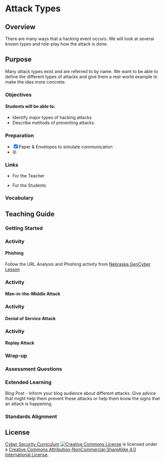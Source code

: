 # Attack Types

## Overview
There are many ways that a hacking event occurs.  We will look at several known types and role-play how the attack is done.

## Purpose
Many attack types exist and are referred to by name.  We want to be able to define the different types of attacks and give them a real-world example to make the idea more concrete.


### Objectives
#### Students will be able to:
- Identify major types of hacking attacks
- Describe methods of preventing attacks

### Preparation
- [x] Paper & Envelopes to simulate communication
- [x]

### Links
- For the Teacher

- For the Students

### Vocabulary

## Teaching Guide
### Getting Started

### Activity
#### Phishing
Follow the URL Analysis and Phishing activity from [Nebraska GenCyber Lesson](https://github.com/DerekBabb/nebraska-gencyber/blob/master/teachers/phishing/README.md)

### Activity
#### Man-in-the-Middle Attack

### Activity
#### Denial of Service Attack

### Activity
#### Replay Attack

### Wrap-up

### Assessment Questions

### Extended Learning
Blog Post - Inform your blog audience about different attacks. Give advice that might help them prevent these attacks or help them know the signs that an attack is happening.

### Standards Alignment

## License
[Cyber Security Curriculum](https://github.com/DerekBabb/CyberSecurity) <a rel="license" href="http://creativecommons.org/licenses/by-nc-sa/4.0/"><img alt="Creative Commons License" style="border-width:0" src="https://i.creativecommons.org/l/by-nc-sa/4.0/88x31.png" /></a> is licensed under a <a rel="license" href="http://creativecommons.org/licenses/by-nc-sa/4.0/">Creative Commons Attribution-NonCommercial-ShareAlike 4.0 International License</a>.
